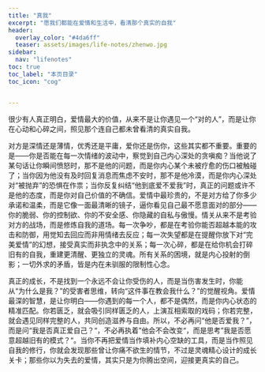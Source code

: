 ```yaml
---
title: "真我" 
excerpt: "愿我们都能在爱情和生活中，看清那个真实的自我"
header:
  overlay_color: "#4da6ff"
  teaser: assets/images/life-notes/zhenwo.jpg
sidebar:
  nav: "lifenotes"
toc: true
toc_label: "本页目录"
toc_icon: "cog"


---
```


很少有人真正明白，爱情最大的价值，从来不是让你遇见一个“对的人”，而是让你在心动和心碎之间，照见那个连自己都未曾看清的真实自我。

对方是深情还是薄情，优秀还是平庸，爱你还是伤你，这些其实都不重要。重要的是——你是否能在每一次情绪的波动中，察觉到自己内心深处的贪嗔痴？当他说了某句话让你瞬间愤怒时，那不是他的问题，而是你内心某个未被疗愈的伤口被触碰了；当你因为他没有及时回复消息而焦虑不安时，那不是他冷漠，而是你内心深处对“被抛弃”的恐惧在作祟；当你反复纠结“他到底爱不爱我”时，真正的问题或许不是他的态度，而是你对自己价值的不确信。爱情中最珍贵的，不是对方给了你多少承诺和温柔，而是它像一面最清晰的镜子，逼你看见自己最不愿意面对的部分——你的脆弱、你的控制欲、你的不安全感、你隐藏的自私与傲慢。情关从来不是考验对方的战场，而是修炼自我的道场。每一次争吵，都是在考验你能否超越本能的攻击和防御，用觉知去回应而非用情绪去反应；每一次失望都是在提醒你放下对“完美爱情”的幻想，接受真实而非执念中的关系；每一次心碎，都是在给你机会打碎旧有的自我，重建更清醒、更独立的灵魂。所有关系的困境，就是内心投射的倒影；一切外求的矛盾，皆是内在未驯服的限制性心念。

真正的成长，不是找到一个永远不会让你受伤的人，而是当伤害发生时，你能从“为什么是我？”的受害者思维，转向“这件事在教会我什么？”的觉醒视角。爱情最深的智慧，是让你明白——你遇到的每一个人，都不是偶然，而是你内心状态的精准匹配。你若匮乏，就会吸引同样匮乏的人，上演互相索取的戏码；你若完整，就会遇见同样完整的人，共同创造滋养与自由。所以，不必再问“他是否爱我？”，而是问“我是否真正爱自己？“，不必再执着”他会不会改变“，而是思考”我是否愿意超越旧有的模式？“。当你不再把爱情当作填补内心空缺的工具，而是当作照见自我的修行，你就会发现那些曾让你痛不欲生的情节，不过是灵魂精心设计的成长关卡；那些你以为失去的爱情，其实只是为你腾出空间，迎接更真实的自己。
